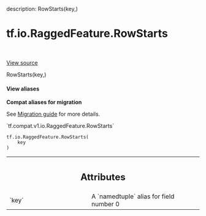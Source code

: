 description: RowStarts(key,)

<div itemscope itemtype="http://developers.google.com/ReferenceObject">
<meta itemprop="name" content="tf.io.RaggedFeature.RowStarts" />
<meta itemprop="path" content="Stable" />
<meta itemprop="property" content="__new__"/>
</div>

# tf.io.RaggedFeature.RowStarts

<!-- Insert buttons and diff -->

<table class="tfo-notebook-buttons tfo-api nocontent" align="left">

</table>

<a target="_blank" class="external" href="/code/stable/tensorflow/python/ops/parsing_config.py">View source</a>



RowStarts(key,)

<section class="expandable">
  <h4 class="showalways">View aliases</h4>
  <p>
<b>Compat aliases for migration</b>
<p>See
<a href="https://www.tensorflow.org/guide/migrate">Migration guide</a> for
more details.</p>
<p>`tf.compat.v1.io.RaggedFeature.RowStarts`</p>
</p>
</section>

<pre class="devsite-click-to-copy prettyprint lang-py tfo-signature-link">
<code>tf.io.RaggedFeature.RowStarts(
    key
)
</code></pre>



<!-- Placeholder for "Used in" -->




<!-- Tabular view -->
 <table class="responsive fixed orange">
<colgroup><col width="214px"><col></colgroup>
<tr><th colspan="2"><h2 class="add-link">Attributes</h2></th></tr>

<tr>
<td>
`key`
</td>
<td>
A `namedtuple` alias for field number 0
</td>
</tr>
</table>



